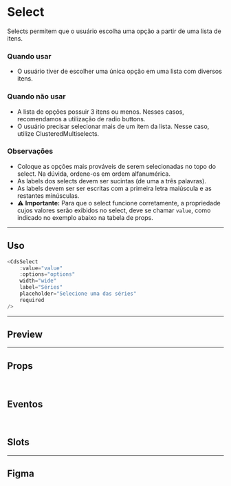 # Select

Selects permitem que o usuário escolha uma opção a partir de uma lista de itens.

### Quando usar

- O usuário tiver de escolher uma única opção em uma lista com diversos itens.

### Quando não usar

- A lista de opções possuir 3 itens ou menos. Nesses casos, recomendamos a utilização de radio buttons.
- O usuário precisar selecionar mais de um item da lista. Nesse caso, utilize ClusteredMultiselects.

### Observações

- Coloque as opções mais prováveis de serem selecionadas no topo do select. Na dúvida, ordene-os em ordem alfanumérica.
- As labels dos selects devem ser sucintas (de uma a três palavras).
- As labels devem ser ser escritas com a primeira letra maiúscula e as restantes minúsculas.
- ⚠️ **Importante:** Para que o select funcione corretamente, a propriedade cujos valores serão exibidos no select, deve se chamar `value`, como indicado no exemplo abaixo na tabela de props.

---

## Uso

```js
<CdsSelect
	:value="value"
	:options="options"
	width="wide"
	label="Séries"
	placeholder="Selecione uma das séries"
	required
/>
```

---

## Preview

<PreviewBuilder
	:component="CdsSelect"
	:events="cdsSelectEvents"
/>

---

## Props

<APITable
	name="Select"
	section="props"
/>
<br />

## Eventos

<APITable
	name="Select"
	section="events"
/>
<br />

## Slots

<APITable
	name="Select"
	section="slots"
/>

---

## Figma

<FigmaFrame
	src="https://embed.figma.com/design/J5fTswomlHu7RXk1gwbUq6/Cuida?node-id=2040-370&embed-host=share"
/>

<script setup>
import { ref } from 'vue';
import CdsSelect from '@/components/Select.vue';

const cdsSelectEvents = [
	'update:modelValue',
	'click',
	'change',
	'focus',
	'blur',
	'keydown'
];
</script>
